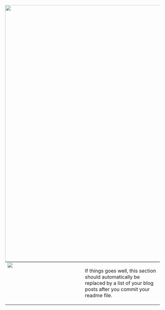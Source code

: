 <img src="https://steamuserimages-a.akamaihd.net/ugc/172668583922530672/487E65FCC15C60E817F901A747D323B25AB584A1/" align="left" height="" width="835" />  
  

<br/>  

<table><tr><td valign="top" width="50%">

<img src="https://github-readme-stats.vercel.app/api?username=Hallssss&show_icons=true&count_private=true&hide_border=true" align="left" />

</td><td valign="top" width="50%">

<!-- BLOG-POST-LIST:START -->  
If things goes well, this section should automatically be replaced by a list of your blog posts after you commit your readme file. 
<!-- BLOG-POST-LIST:END -->

</td></tr></table>
<br />

